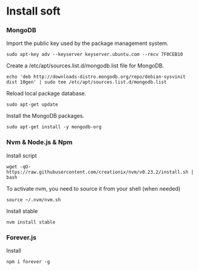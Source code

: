 # Install soft

### MongoDB

Import the public key used by the package management system.

    sudo apt-key adv --keyserver keyserver.ubuntu.com --recv 7F0CEB10

Create a /etc/apt/sources.list.d/mongodb.list file for MongoDB.

    echo 'deb http://downloads-distro.mongodb.org/repo/debian-sysvinit dist 10gen' | sudo tee /etc/apt/sources.list.d/mongodb.list

Reload local package database.

    sudo apt-get update

Install the MongoDB packages.

    sudo apt-get install -y mongodb-org

### Nvm & Node.js & Npm

Install script

    wget -qO- https://raw.githubusercontent.com/creationix/nvm/v0.23.2/install.sh | bash

To activate nvm, you need to source it from your shell (when needed)

    source ~/.nvm/nvm.sh

Install stable

    nvm install stable

### Forever.js

Install

    npm i forever -g

